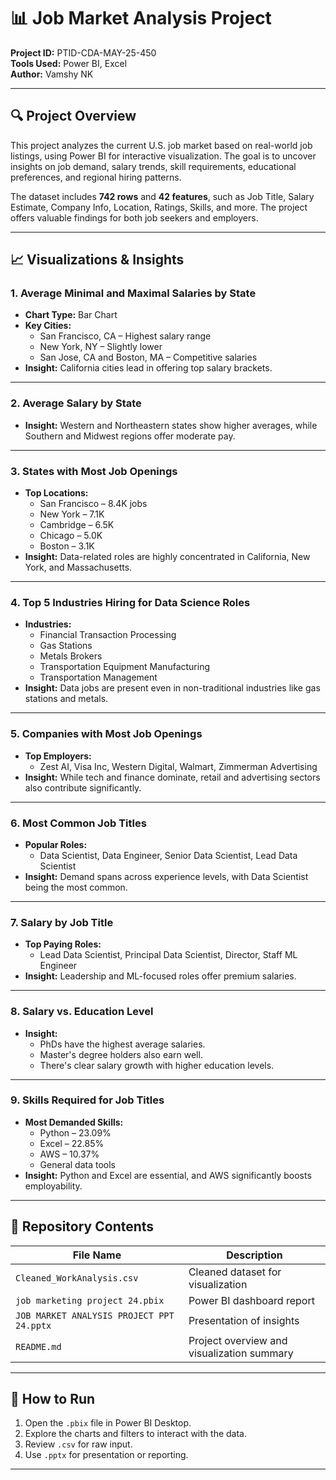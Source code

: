 # 📊 Job Market Analysis Project

**Project ID:** PTID-CDA-MAY-25-450  
**Tools Used:** Power BI, Excel  
**Author:** Vamshy NK

---

## 🔍 Project Overview

This project analyzes the current U.S. job market based on real-world job listings, using Power BI for interactive visualization. The goal is to uncover insights on job demand, salary trends, skill requirements, educational preferences, and regional hiring patterns.

The dataset includes **742 rows** and **42 features**, such as Job Title, Salary Estimate, Company Info, Location, Ratings, Skills, and more. The project offers valuable findings for both job seekers and employers.

---

## 📈 Visualizations & Insights

### 1. **Average Minimal and Maximal Salaries by State**
- **Chart Type:** Bar Chart
- **Key Cities:**
  - San Francisco, CA – Highest salary range
  - New York, NY – Slightly lower
  - San Jose, CA and Boston, MA – Competitive salaries
- **Insight:** California cities lead in offering top salary brackets.

---

### 2. **Average Salary by State**
- **Insight:** Western and Northeastern states show higher averages, while Southern and Midwest regions offer moderate pay.

---

### 3. **States with Most Job Openings**
- **Top Locations:**
  - San Francisco – 8.4K jobs
  - New York – 7.1K
  - Cambridge – 6.5K
  - Chicago – 5.0K
  - Boston – 3.1K
- **Insight:** Data-related roles are highly concentrated in California, New York, and Massachusetts.

---

### 4. **Top 5 Industries Hiring for Data Science Roles**
- **Industries:**
  - Financial Transaction Processing
  - Gas Stations
  - Metals Brokers
  - Transportation Equipment Manufacturing
  - Transportation Management
- **Insight:** Data jobs are present even in non-traditional industries like gas stations and metals.

---

### 5. **Companies with Most Job Openings**
- **Top Employers:**
  - Zest AI, Visa Inc, Western Digital, Walmart, Zimmerman Advertising
- **Insight:** While tech and finance dominate, retail and advertising sectors also contribute significantly.

---

### 6. **Most Common Job Titles**
- **Popular Roles:**
  - Data Scientist, Data Engineer, Senior Data Scientist, Lead Data Scientist
- **Insight:** Demand spans across experience levels, with Data Scientist being the most common.

---

### 7. **Salary by Job Title**
- **Top Paying Roles:**
  - Lead Data Scientist, Principal Data Scientist, Director, Staff ML Engineer
- **Insight:** Leadership and ML-focused roles offer premium salaries.

---

### 8. **Salary vs. Education Level**
- **Insight:** 
  - PhDs have the highest average salaries.
  - Master's degree holders also earn well.
  - There's clear salary growth with higher education levels.

---

### 9. **Skills Required for Job Titles**
- **Most Demanded Skills:**
  - Python – 23.09%
  - Excel – 22.85%
  - AWS – 10.37%
  - General data tools
- **Insight:** Python and Excel are essential, and AWS significantly boosts employability.

---

## 📁 Repository Contents

| File Name                          | Description                                  |
|-----------------------------------|----------------------------------------------|
| `Cleaned_WorkAnalysis.csv`        | Cleaned dataset for visualization            |
| `job marketing project 24.pbix`   | Power BI dashboard report                    |
| `JOB MARKET ANALYSIS PROJECT PPT  24.pptx` | Presentation of insights            |
| `README.md`                       | Project overview and visualization summary   |

---

## 🚀 How to Run

1. Open the `.pbix` file in Power BI Desktop.
2. Explore the charts and filters to interact with the data.
3. Review `.csv` for raw input.
4. Use `.pptx` for presentation or reporting.

---
